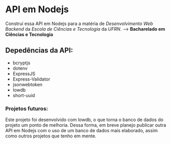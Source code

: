 # API em Nodejs
Construí essa API em Nodejs para a matéria de *Desenvolvimento Web Backend* da *Escola de Ciências e Tecnologia* da *UFRN*. --> **Bacharelado em Ciências e Tecnologia**

## Depedências da API:
- bcryptjs
- dotenv
- ExpressJS
- Express-Validator
- jsonwebtoken
- lowdb
- short-uuid

### Projetos futuros:
Este projeto foi desenvolvido com lowdb, o que torna o banco de dados do projeto um ponto de melhoria.
Dessa forma, em breve planejo publicar outra API em Nodejs com o uso de um banco de dados mais elaborado, assim como outros projetos que tenho em mente.
